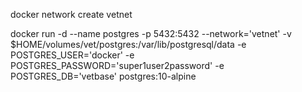 docker network create vetnet

docker run -d --name postgres -p 5432:5432 --network='vetnet' -v $HOME/volumes/vet/postgres:/var/lib/postgresql/data -e POSTGRES_USER='docker' -e POSTGRES_PASSWORD='super1user2password' -e POSTGRES_DB='vetbase' postgres:10-alpine
